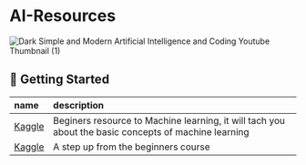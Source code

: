 # AI-Resources
![Dark Simple and Modern Artificial Intelligence and Coding Youtube Thumbnail (1)](https://user-images.githubusercontent.com/87387613/211163594-e0cd2b8c-61a4-449f-a561-87b38d6fc018.gif)

## 🐾 Getting Started
| name | description |
|:---------------------------------------|:--------------------------------------------------|
|<a href = "https://www.kaggle.com/learn/intro-to-machine-learning " alt = "[kaggle.com]">Kaggle</a>| Beginers resource to Machine learning, it will tach you about the basic concepts of machine learning |
|<a href ="https://www.kaggle.com/learn/intermediate-machine-learning" alt="[kaggle.com]">Kaggle</a>| A step up from the beginners course |
